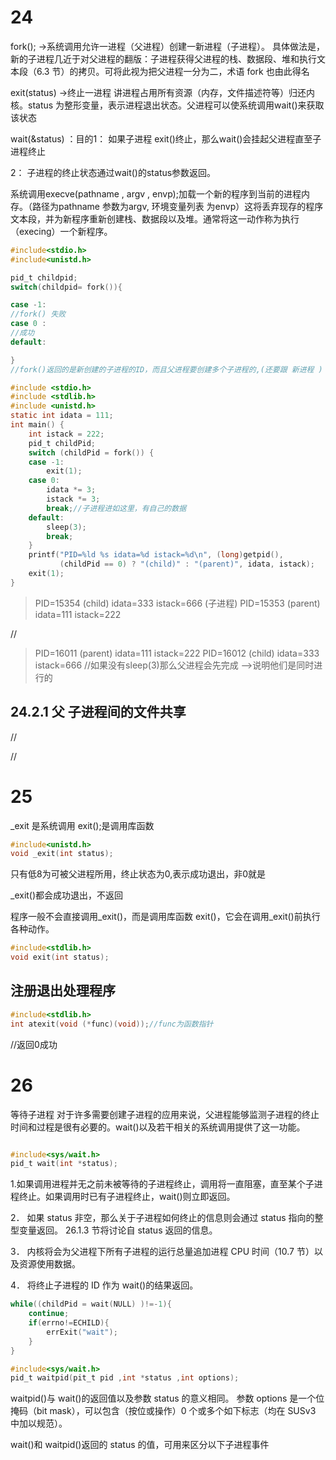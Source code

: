 # 24
fork();  ->系统调用允许一进程（父进程）创建一新进程（子进程）。
具体做法是，新的子进程几近于对父进程的翻版：子进程获得父进程的栈、数据段、堆和执行文本段（6.3 节）的拷贝。可将此视为把父进程一分为二，术语 fork 也由此得名

exit(status) ->终止一进程 讲进程占用所有资源（内存，文件描述符等）归还内核。status 为整形变量，表示进程退出状态。父进程可以使系统调用wait()来获取该状态

wait(&status) ：目的1：
 如果子进程 exit()终止，那么wait()会挂起父进程直至子进程终止

 2：
 子进程的终止状态通过wait()的status参数返回。

 系统调用execve(pathname , argv  ,  envp);加载一个新的程序到当前的进程内存。（路径为pathname 参数为argv,  环境变量列表 为envp）这将丢弃现存的程序文本段，并为新程序重新创建栈、数据段以及堆。通常将这一动作称为执行（execing）一个新程序。
 
 

 ~~~c
#include<stdio.h>
#include<unistd.h>

pid_t childpid;
switch(childpid= fork()){

case -1:
//fork() 失败
case 0 :
//成功
default:

}
//fork()返回的是新创建的子进程的ID，而且父进程要创建多个子进程的,(还要跟 新进程 )

 ~~~

~~~c
#include <stdio.h>
#include <stdlib.h>
#include <unistd.h>
static int idata = 111;
int main() {
    int istack = 222;
    pid_t childPid;
    switch (childPid = fork()) {
    case -1:
        exit(1);
    case 0:
        idata *= 3;
        istack *= 3;
        break;//子进程进如这里，有自己的数据
    default:
        sleep(3);
        break;
    }
    printf("PID=%ld %s idata=%d istack=%d\n", (long)getpid(),
           (childPid == 0) ? "(child)" : "(parent)", idata, istack);
    exit(1);
}

~~~

>PID=15354 (child) idata=333 istack=666    (子进程)
>PID=15353 (parent) idata=111 istack=222

//
>PID=16011 (parent) idata=111 istack=222
>PID=16012 (child) idata=333 istack=666
//如果没有sleep(3)那么父进程会先完成 ——>说明他们是同时进行的

## 24.2.1 父 子进程间的文件共享


//


//



# 25

_exit 是系统调用
exit();是调用库函数

~~~c
#include<unistd.h>
void _exit(int status);
~~~

只有低8为可被父进程所用，终止状态为0,表示成功退出，非0就是

_exit()都会成功退出，不返回

程序一般不会直接调用_exit()，而是调用库函数 exit()，它会在调用_exit()前执行各种动作。
~~~c
#include<stdlib.h>
void exit(int status);
~~~



## 注册退出处理程序

~~~c
#include<stdlib.h>
int atexit(void (*func)(void));//func为函数指针
~~~

//返回0成功


# 26 
 等待子进程
 对于许多需要创建子进程的应用来说，父进程能够监测子进程的终止时间和过程是很有必要的。wait()以及若干相关的系统调用提供了这一功能。

~~~c

#include<sys/wait.h>
pid_t wait(int *status);
~~~
1.如果调用进程并无之前未被等待的子进程终止，调用将一直阻塞，直至某个子进程终止。如果调用时已有子进程终止，wait()则立即返回。

2． 如果 status 非空，那么关于子进程如何终止的信息则会通过 status 指向的整型变量返回。
26.1.3 节将讨论自 status 返回的信息。

3． 内核将会为父进程下所有子进程的运行总量追加进程 CPU 时间（10.7 节）以及资源使用数据。

4． 将终止子进程的 ID 作为 wait()的结果返回。

~~~c
while((childPid = wait(NULL) )!=-1){
    continue;
    if(errno!=ECHILD){
        errExit("wait");
    }
}
~~~

~~~c
#include<sys/wait.h>
pid_t waitpid(pit_t pid ,int *status ,int options);

~~~
waitpid()与 wait()的返回值以及参数 status 的意义相同。
参数 options 是一个位掩码（bit mask），可以包含（按位或操作）0 个或多个如下标志（均在 SUSv3 中加以规范）。
<!-- 
如果 pid 大于 0，表示等待进程 ID 为 pid 的子进程。
y 如果 pid 等于 0，则等待与调用进程（父进程）同一个进程组（process group）的所有
子进程。34.2 节将描述进程组的概念。
y 如果 pid 小于-1，则会等待进程组标识符与 pid 绝对值相等的所有子进程。
y 如果 pid 等于-1，则等待任意子进程。wait(&status)的调用与 waitpid(-1, &status, 0)
等价。 -->

<!-- 上述这段和之前一直 -->


 wait()和 waitpid()返回的 status 的值，可用来区分以下子进程事件


 